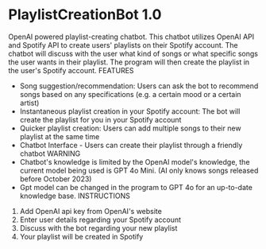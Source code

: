 # PlaylistCreationBot 1.0
OpenAI powered playlist-creating chatbot. This chatbot utilizes OpenAI API and Spotify API to create users' playlists on their Spotify account. The chatbot will discuss with the user what kind of songs or what specific songs the user wants in their playlist. The program will then create the playlist in the user's Spotify account.
FEATURES
  - Song suggestion/recommendation: Users can ask the bot to recommend songs based on any specifications (e.g. a certain mood or a certain artist)
  - Instantaneous playlist creation in your Spotify account: The bot will create the playlist for you in your Spotify account 
  - Quicker playlist creation: Users can add multiple songs to their new playlist at the same time
  - Chatbot Interface - Users can create their playlist through a friendly chatbot
WARNING
  - Chatbot's knowledge is limited by the OpenAI model's knowledge, the current model being used is GPT 4o Mini. (AI only knows songs released before October 2023)
  - Gpt model can be changed in the program to GPT 4o for an up-to-date knowledge base.
INSTRUCTIONS
1. Add OpenAI api key from OpenAI's website
2. Enter user details regarding your Spotify account
3. Discuss with the bot regarding your new playlist
4. Your playlist will be created in Spotify
    
